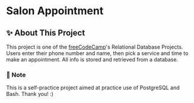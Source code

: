 # Salon Appointment

## ✨ About This Project
This project is one of the [freeCodeCamp](https://www.freecodecamp.org/learn/)'s Relational Database Projects.
Users enter their phone number and name, then pick a service and time to make an appointment. All info is stored and retrieved from a database.

### 📌 Note
This is a self-practice project aimed at practice use of PostgreSQL and Bash. Thank you! :)
